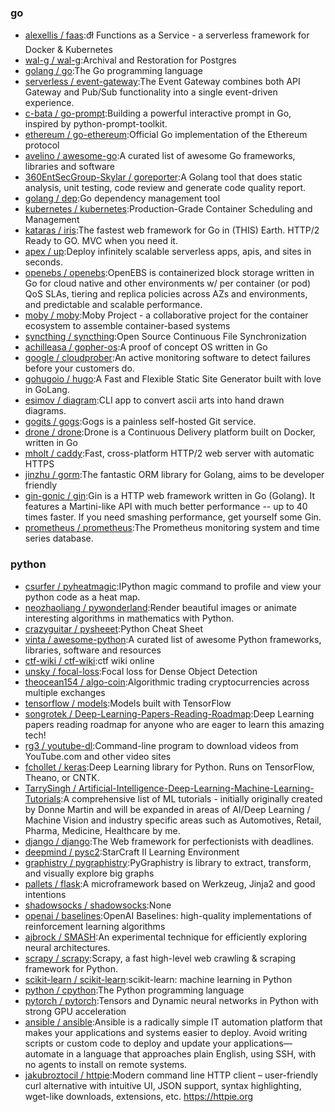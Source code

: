 ### go
- [alexellis / faas](https://github.com/alexellis/faas):đł Functions as a Service - a serverless framework for Docker & Kubernetes
- [wal-g / wal-g](https://github.com/wal-g/wal-g):Archival and Restoration for Postgres
- [golang / go](https://github.com/golang/go):The Go programming language
- [serverless / event-gateway](https://github.com/serverless/event-gateway):The Event Gateway combines both API Gateway and Pub/Sub functionality into a single event-driven experience.
- [c-bata / go-prompt](https://github.com/c-bata/go-prompt):Building a powerful interactive prompt in Go, inspired by python-prompt-toolkit.
- [ethereum / go-ethereum](https://github.com/ethereum/go-ethereum):Official Go implementation of the Ethereum protocol
- [avelino / awesome-go](https://github.com/avelino/awesome-go):A curated list of awesome Go frameworks, libraries and software
- [360EntSecGroup-Skylar / goreporter](https://github.com/360EntSecGroup-Skylar/goreporter):A Golang tool that does static analysis, unit testing, code review and generate code quality report.
- [golang / dep](https://github.com/golang/dep):Go dependency management tool
- [kubernetes / kubernetes](https://github.com/kubernetes/kubernetes):Production-Grade Container Scheduling and Management
- [kataras / iris](https://github.com/kataras/iris):The fastest web framework for Go in (THIS) Earth. HTTP/2 Ready to GO. MVC when you need it.
- [apex / up](https://github.com/apex/up):Deploy infinitely scalable serverless apps, apis, and sites in seconds.
- [openebs / openebs](https://github.com/openebs/openebs):OpenEBS is containerized block storage written in Go for cloud native and other environments w/ per container (or pod) QoS SLAs, tiering and replica policies across AZs and environments, and predictable and scalable performance.
- [moby / moby](https://github.com/moby/moby):Moby Project - a collaborative project for the container ecosystem to assemble container-based systems
- [syncthing / syncthing](https://github.com/syncthing/syncthing):Open Source Continuous File Synchronization
- [achilleasa / gopher-os](https://github.com/achilleasa/gopher-os):A proof of concept OS written in Go
- [google / cloudprober](https://github.com/google/cloudprober):An active monitoring software to detect failures before your customers do.
- [gohugoio / hugo](https://github.com/gohugoio/hugo):A Fast and Flexible Static Site Generator built with love in GoLang.
- [esimov / diagram](https://github.com/esimov/diagram):CLI app to convert ascii arts into hand drawn diagrams.
- [gogits / gogs](https://github.com/gogits/gogs):Gogs is a painless self-hosted Git service.
- [drone / drone](https://github.com/drone/drone):Drone is a Continuous Delivery platform built on Docker, written in Go
- [mholt / caddy](https://github.com/mholt/caddy):Fast, cross-platform HTTP/2 web server with automatic HTTPS
- [jinzhu / gorm](https://github.com/jinzhu/gorm):The fantastic ORM library for Golang, aims to be developer friendly
- [gin-gonic / gin](https://github.com/gin-gonic/gin):Gin is a HTTP web framework written in Go (Golang). It features a Martini-like API with much better performance -- up to 40 times faster. If you need smashing performance, get yourself some Gin.
- [prometheus / prometheus](https://github.com/prometheus/prometheus):The Prometheus monitoring system and time series database.
### python
- [csurfer / pyheatmagic](https://github.com/csurfer/pyheatmagic):IPython magic command to profile and view your python code as a heat map.
- [neozhaoliang / pywonderland](https://github.com/neozhaoliang/pywonderland):Render beautiful images or animate interesting algorithms in mathematics with Python.
- [crazyguitar / pysheeet](https://github.com/crazyguitar/pysheeet):Python Cheat Sheet
- [vinta / awesome-python](https://github.com/vinta/awesome-python):A curated list of awesome Python frameworks, libraries, software and resources
- [ctf-wiki / ctf-wiki](https://github.com/ctf-wiki/ctf-wiki):ctf wiki online
- [unsky / focal-loss](https://github.com/unsky/focal-loss):Focal loss for Dense Object Detection
- [theocean154 / algo-coin](https://github.com/theocean154/algo-coin):Algorithmic trading cryptocurrencies across multiple exchanges
- [tensorflow / models](https://github.com/tensorflow/models):Models built with TensorFlow
- [songrotek / Deep-Learning-Papers-Reading-Roadmap](https://github.com/songrotek/Deep-Learning-Papers-Reading-Roadmap):Deep Learning papers reading roadmap for anyone who are eager to learn this amazing tech!
- [rg3 / youtube-dl](https://github.com/rg3/youtube-dl):Command-line program to download videos from YouTube.com and other video sites
- [fchollet / keras](https://github.com/fchollet/keras):Deep Learning library for Python. Runs on TensorFlow, Theano, or CNTK.
- [TarrySingh / Artificial-Intelligence-Deep-Learning-Machine-Learning-Tutorials](https://github.com/TarrySingh/Artificial-Intelligence-Deep-Learning-Machine-Learning-Tutorials):A comprehensive list of ML tutorials - initially originally created by Donne Martin and will be expanded in areas of AI/Deep Learning / Machine Vision and industry specific areas such as Automotives, Retail, Pharma, Medicine, Healthcare by me.
- [django / django](https://github.com/django/django):The Web framework for perfectionists with deadlines.
- [deepmind / pysc2](https://github.com/deepmind/pysc2):StarCraft II Learning Environment
- [graphistry / pygraphistry](https://github.com/graphistry/pygraphistry):PyGraphistry is library to extract, transform, and visually explore big graphs
- [pallets / flask](https://github.com/pallets/flask):A microframework based on Werkzeug, Jinja2 and good intentions
- [shadowsocks / shadowsocks](https://github.com/shadowsocks/shadowsocks):None
- [openai / baselines](https://github.com/openai/baselines):OpenAI Baselines: high-quality implementations of reinforcement learning algorithms
- [ajbrock / SMASH](https://github.com/ajbrock/SMASH):An experimental technique for efficiently exploring neural architectures.
- [scrapy / scrapy](https://github.com/scrapy/scrapy):Scrapy, a fast high-level web crawling & scraping framework for Python.
- [scikit-learn / scikit-learn](https://github.com/scikit-learn/scikit-learn):scikit-learn: machine learning in Python
- [python / cpython](https://github.com/python/cpython):The Python programming language
- [pytorch / pytorch](https://github.com/pytorch/pytorch):Tensors and Dynamic neural networks in Python with strong GPU acceleration
- [ansible / ansible](https://github.com/ansible/ansible):Ansible is a radically simple IT automation platform that makes your applications and systems easier to deploy. Avoid writing scripts or custom code to deploy and update your applications— automate in a language that approaches plain English, using SSH, with no agents to install on remote systems.
- [jakubroztocil / httpie](https://github.com/jakubroztocil/httpie):Modern command line HTTP client – user-friendly curl alternative with intuitive UI, JSON support, syntax highlighting, wget-like downloads, extensions, etc. https://httpie.org
